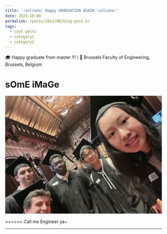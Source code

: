```yaml
---
title: ':volcano: Happy GRADUATION AGAIN :volcano:'
date: 2024-10-08
permalink: /posts/2013/08/blog-post-2/
tags:
  - cool posts
  - category1
  - category2
---
```


:mortar_board: Happy graduate from master !!! \\
:round_pushpin: Brussels Faculty of Engineering, Brussels, Belgium

sOmE iMaGe
======

<img src='/images/bruface_graduate.png'>

======
Call me Engineer ya~

------
